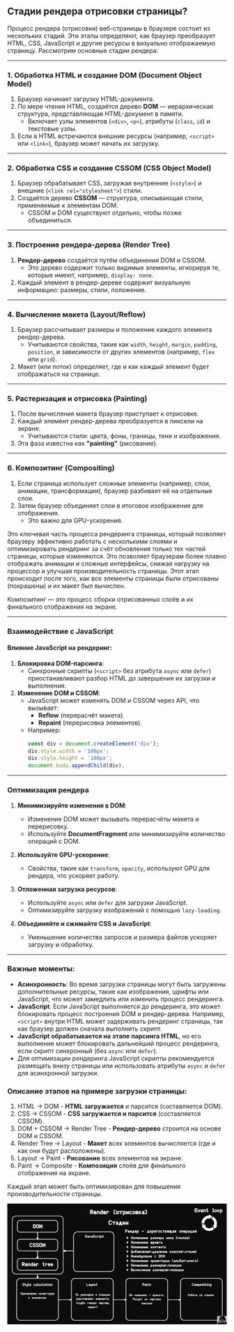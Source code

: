 ## Cтадии рендера отрисовки страницы?

Процесс рендера (отрисовки) веб-страницы в браузере состоит из нескольких стадий. Эти этапы определяют, как браузер преобразует HTML, CSS, JavaScript и другие ресурсы в визуально отображаемую страницу. Рассмотрим основные стадии рендера:

---

### **1. Обработка HTML и создание DOM (Document Object Model)**

1. Браузер начинает загрузку HTML-документа.
2. По мере чтения HTML, создаётся дерево **DOM** — иерархическая структура, представляющая HTML-документ в памяти.
   - Включает узлы элементов (`<div>`, `<p>`), атрибуты (`class`, `id`) и текстовые узлы.
3. Если в HTML встречаются внешние ресурсы (например, `<script>` или `<link>`), браузер может начать их загрузку.

---

### **2. Обработка CSS и создание CSSOM (CSS Object Model)**

1. Браузер обрабатывает CSS, загружая внутренние (`<style>`) и внешние (`<link rel="stylesheet">`) стили.
2. Создаётся дерево **CSSOM** — структура, описывающая стили, применяемые к элементам DOM.
   - CSSOM и DOM существуют отдельно, чтобы позже объединиться.

---

### **3. Построение рендера-дерева (Render Tree)**

1. **Рендер-дерево** создаётся путём объединения DOM и CSSOM.
   - Это дерево содержит только видимые элементы, игнорируя те, которые имеют, например, `display: none`.
2. Каждый элемент в рендер-дереве содержит визуальную информацию: размеры, стили, положение.

---

### **4. Вычисление макета (Layout/Reflow)**

1. Браузер рассчитывает размеры и положение каждого элемента рендер-дерева.
   - Учитываются свойства, такие как `width`, `height`, `margin`, `padding`, `position`, и зависимости от других элементов (например, `flex` или `grid`).
2. Макет (или поток) определяет, где и как каждый элемент будет отображаться на странице.

---

### **5. Растеризация и отрисовка (Painting)**

1. После вычисления макета браузер приступает к отрисовке.
2. Каждый элемент рендер-дерева преобразуется в пиксели на экране.
   - Учитываются стили: цвета, фоны, границы, тени и изображения.
3. Эта фаза известна как **"painting"** (рисование).

---

### **6. Композитинг (Compositing)**

1. Если страница использует сложные элементы (например, слои, анимации, трансформации), браузер разбивает её на отдельные слои.
2. Затем браузер объединяет слои в итоговое изображение для отображения.
   - Это важно для GPU-ускорения.

Это ключевая часть процесса рендеринга страницы, который позволяет браузеру эффективно работать с несколькими слоями и оптимизировать рендеринг за счёт обновления только тех частей страницы, которые изменяются. Это позволяет браузерам более плавно отображать анимации и сложные интерфейсы, снижая нагрузку на процессор и улучшая производительность страницы. Этот этап происходит после того, как все элементы страницы были отрисованы (покрашены) и их макет был вычислен. 

Композитинг — это процесс сборки отрисованных слоёв и их финального отображения на экране.

---

### **Взаимодействие с JavaScript**

#### Влияние JavaScript на рендеринг:
1. **Блокировка DOM-парсинга**:
   - Синхронные скрипты (`<script>` без атрибута `async` или `defer`) приостанавливают разбор HTML до завершения их загрузки и выполнения.
2. **Изменение DOM и CSSOM**:
   - JavaScript может изменять DOM и CSSOM через API, что вызывает:
     - **Reflow** (перерасчёт макета).
     - **Repaint** (перерисовка элементов).
   - Например:
     ```javascript
     const div = document.createElement('div');
     div.style.width = '100px';
     div.style.height = '100px';
     document.body.appendChild(div);
     ```

---

### **Оптимизация рендера**

1. **Минимизируйте изменения в DOM**:
   - Изменение DOM может вызывать перерасчёты макета и перерисовку.
   - Используйте **DocumentFragment** или минимизируйте количество операций с DOM.

2. **Используйте GPU-ускорение**:
   - Свойства, такие как `transform`, `opacity`, используют GPU для рендера, что ускоряет работу.

3. **Отложенная загрузка ресурсов**:
   - Используйте `async` или `defer` для загрузки JavaScript.
   - Оптимизируйте загрузку изображений с помощью `lazy-loading`.

4. **Объединяйте и сжимайте CSS и JavaScript**:
   - Уменьшение количества запросов и размера файлов ускоряет загрузку и обработку.

---

### Важные моменты:
- **Асинхронность**: Во время загрузки страницы могут быть загружены дополнительные ресурсы, такие как изображения, шрифты или JavaScript, что может замедлить или изменить процесс рендеринга.
- **JavaScript**: Если JavaScript выполняется до рендеринга, это может блокировать процесс построения DOM и рендер-дерева. Например, `<script>` внутри HTML может задерживать рендеринг страницы, так как браузер должен сначала выполнить скрипт.
- **JavaScript обрабатывается на этапе парсинга HTML**, но его выполнение может блокировать дальнейший процесс рендеринга, если скрипт синхронный (без `async` или `defer`).
- Для оптимизации рендеринга JavaScript скрипты рекомендуется размещать внизу страницы или использовать атрибуты `async` и `defer` для асинхронной загрузки.
  
### Описание этапов на примере загрузки страницы:
1. HTML -> DOM - **HTML загружается** и парсится (составляется DOM). 
2. CSS -> CSSOM - **CSS загружается и парсится** (составляется CSSOM). 
3. DOM + CSSOM -> Render Tree - **Рендер-дерево** строится на основе DOM и CSSOM.
4. Render Tree -> Layout - **Макет** всех элементов вычисляется (где и как они будут расположены).
5. Layout -> Paint - **Рисование** всех элементов на экране. 
6. Paint -> Composite - **Композиция** слоёв для финального отображения на экране. 

Каждый этап может быть оптимизирован для повышения производительности страницы.

![alt text](image_99.jpg)